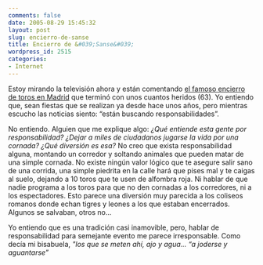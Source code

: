 ```yaml
---
comments: false
date: 2005-08-29 15:45:32
layout: post
slug: encierro-de-sanse
title: Encierro de &#039;Sanse&#039;
wordpress_id: 2515
categories:
- Internet
---
```


Estoy mirando la televisión ahora y están comentando [el famoso encierro de toros en Madrid](http://www.elpais.es/articulo/elpepiautmad/20050829elpmad_2/Tes/) que terminó con unos cuantos heridos (63). Yo entiendo que, sean fiestas que se realizan ya desde hace unos años, pero mientras escucho las noticias siento: “están buscando responsabilidades”.





No entiendo. Alguien que me explique algo: _¿Qué entiende esta gente por responsabilidad? ¿Dejar a miles de ciudadanos jugarse la vida por una cornada? ¿Qué diversión es esa?_ No creo que exista responsabilidad alguna, montando un corredor y soltando animales que pueden matar de una simple cornada. No existe ningún valor lógico que te asegure salir sano de una corrida, una simple piedrita en la calle hará que pises mal y te caigas al suelo, dejando a 10 toros que te usen de alfombra roja. Ni hablar de que nadie programa a los toros para que no den cornadas a los corredores, ni a los espectadores. Esto parece una diversión muy parecida a los coliseos romanos donde echan tigres y leones a los que estaban encerrados. Algunos se salvaban, otros no...





Yo entiendo que es una tradición casi inamovible, pero, hablar de responsabilidad para semejante evento me parece irresponsable. Como decía mi bisabuela, _"los que se meten ahí, ajo y agua… “a joderse y aguantarse”_
